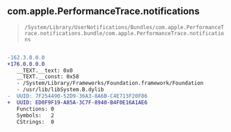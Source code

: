## com.apple.PerformanceTrace.notifications

> `/System/Library/UserNotifications/Bundles/com.apple.PerformanceTrace.notifications.bundle/com.apple.PerformanceTrace.notifications`

```diff

-162.3.0.0.0
+176.0.0.0.0
   __TEXT.__text: 0x0
   __TEXT.__const: 0x58
   - /System/Library/Frameworks/Foundation.framework/Foundation
   - /usr/lib/libSystem.B.dylib
-  UUID: 7F254490-52D9-36A3-8A6B-C4E713F20F86
+  UUID: ED0F9F19-A85A-3C7F-8940-B4F0E16A1AE6
   Functions: 0
   Symbols:   2
   CStrings:  0

```
